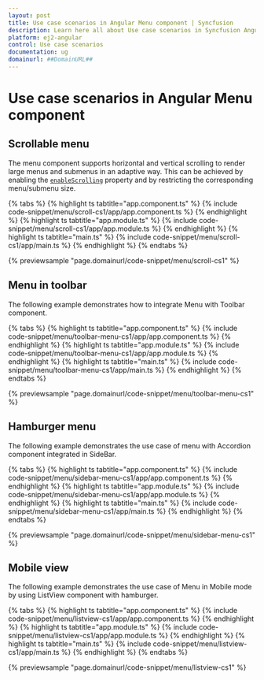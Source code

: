 ```yaml
---
layout: post
title: Use case scenarios in Angular Menu component | Syncfusion
description: Learn here all about Use case scenarios in Syncfusion Angular Menu component of Syncfusion Essential JS 2 and more.
platform: ej2-angular
control: Use case scenarios 
documentation: ug
domainurl: ##DomainURL##
---
```


# Use case scenarios in Angular Menu component

## Scrollable menu

The menu component supports horizontal and vertical scrolling to render large menus and submenus in an adaptive way. This can be achieved by enabling the [`enableScrolling`](https://ej2.syncfusion.com/angular/documentation/api/menu/#enablescrolling) property and by restricting the corresponding menu/submenu size.

{% tabs %}
{% highlight ts tabtitle="app.component.ts" %}
{% include code-snippet/menu/scroll-cs1/app/app.component.ts %}
{% endhighlight %}
{% highlight ts tabtitle="app.module.ts" %}
{% include code-snippet/menu/scroll-cs1/app/app.module.ts %}
{% endhighlight %}
{% highlight ts tabtitle="main.ts" %}
{% include code-snippet/menu/scroll-cs1/app/main.ts %}
{% endhighlight %}
{% endtabs %}
  
{% previewsample "page.domainurl/code-snippet/menu/scroll-cs1" %}

## Menu in toolbar

The following example demonstrates how to integrate Menu with Toolbar component.

{% tabs %}
{% highlight ts tabtitle="app.component.ts" %}
{% include code-snippet/menu/toolbar-menu-cs1/app/app.component.ts %}
{% endhighlight %}
{% highlight ts tabtitle="app.module.ts" %}
{% include code-snippet/menu/toolbar-menu-cs1/app/app.module.ts %}
{% endhighlight %}
{% highlight ts tabtitle="main.ts" %}
{% include code-snippet/menu/toolbar-menu-cs1/app/main.ts %}
{% endhighlight %}
{% endtabs %}
  
{% previewsample "page.domainurl/code-snippet/menu/toolbar-menu-cs1" %}

## Hamburger menu

The following example demonstrates the use case of menu with Accordion component integrated in SideBar.

{% tabs %}
{% highlight ts tabtitle="app.component.ts" %}
{% include code-snippet/menu/sidebar-menu-cs1/app/app.component.ts %}
{% endhighlight %}
{% highlight ts tabtitle="app.module.ts" %}
{% include code-snippet/menu/sidebar-menu-cs1/app/app.module.ts %}
{% endhighlight %}
{% highlight ts tabtitle="main.ts" %}
{% include code-snippet/menu/sidebar-menu-cs1/app/main.ts %}
{% endhighlight %}
{% endtabs %}
  
{% previewsample "page.domainurl/code-snippet/menu/sidebar-menu-cs1" %}

## Mobile view

The following example demonstrates the use case of Menu in Mobile mode by using ListView component with hamburger.

{% tabs %}
{% highlight ts tabtitle="app.component.ts" %}
{% include code-snippet/menu/listview-cs1/app/app.component.ts %}
{% endhighlight %}
{% highlight ts tabtitle="app.module.ts" %}
{% include code-snippet/menu/listview-cs1/app/app.module.ts %}
{% endhighlight %}
{% highlight ts tabtitle="main.ts" %}
{% include code-snippet/menu/listview-cs1/app/main.ts %}
{% endhighlight %}
{% endtabs %}
  
{% previewsample "page.domainurl/code-snippet/menu/listview-cs1" %}